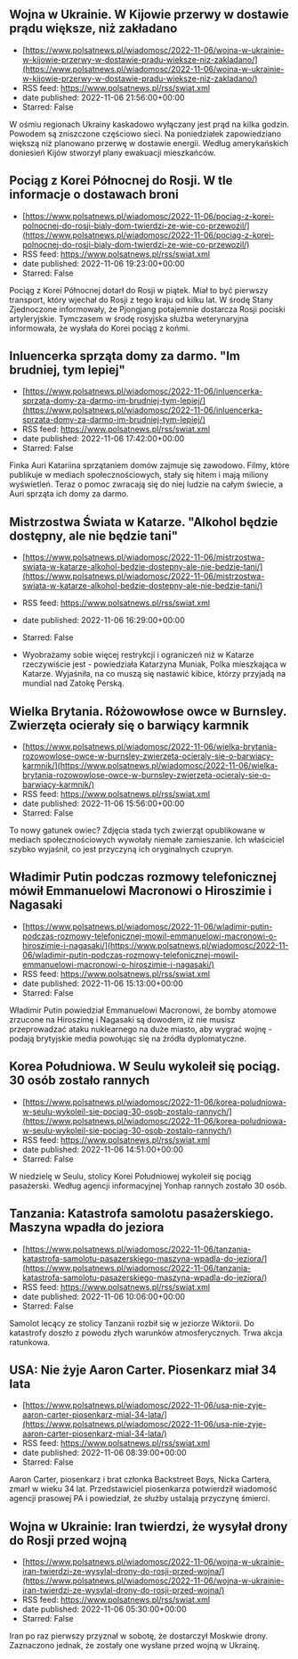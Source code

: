 ## Wojna w Ukrainie. W Kijowie przerwy w dostawie prądu większe, niż zakładano
 - [https://www.polsatnews.pl/wiadomosc/2022-11-06/wojna-w-ukrainie-w-kijowie-przerwy-w-dostawie-pradu-wieksze-niz-zakladano/](https://www.polsatnews.pl/wiadomosc/2022-11-06/wojna-w-ukrainie-w-kijowie-przerwy-w-dostawie-pradu-wieksze-niz-zakladano/)
 - RSS feed: https://www.polsatnews.pl/rss/swiat.xml
 - date published: 2022-11-06 21:56:00+00:00
 - Starred: False

W ośmiu regionach Ukrainy kaskadowo wyłączany jest prąd na kilka godzin. Powodem są zniszczone częściowo sieci. Na poniedziałek zapowiedziano większą niż planowano przerwę w dostawie energii. Według amerykańskich doniesień Kijów stworzył plany ewakuacji mieszkańców.

## Pociąg z Korei Północnej do Rosji. W tle informacje o dostawach broni
 - [https://www.polsatnews.pl/wiadomosc/2022-11-06/pociag-z-korei-polnocnej-do-rosji-bialy-dom-twierdzi-ze-wie-co-przewozil/](https://www.polsatnews.pl/wiadomosc/2022-11-06/pociag-z-korei-polnocnej-do-rosji-bialy-dom-twierdzi-ze-wie-co-przewozil/)
 - RSS feed: https://www.polsatnews.pl/rss/swiat.xml
 - date published: 2022-11-06 19:23:00+00:00
 - Starred: False

Pociąg z Korei Północnej dotarł do Rosji w piątek. Miał to być pierwszy transport, który wjechał do Rosji z tego kraju od kilku lat. W środę Stany Zjednoczone informowały, że Pjongjang potajemnie dostarcza Rosji pociski artyleryjskie. Tymczasem w środę rosyjska służba weterynaryjna informowała, że wysłała do Korei pociąg z końmi.

## Inluencerka sprząta domy za darmo. "Im brudniej, tym lepiej"
 - [https://www.polsatnews.pl/wiadomosc/2022-11-06/inluencerka-sprzata-domy-za-darmo-im-brudniej-tym-lepiej/](https://www.polsatnews.pl/wiadomosc/2022-11-06/inluencerka-sprzata-domy-za-darmo-im-brudniej-tym-lepiej/)
 - RSS feed: https://www.polsatnews.pl/rss/swiat.xml
 - date published: 2022-11-06 17:42:00+00:00
 - Starred: False

Finka Auri Katariina sprzątaniem domów zajmuje się zawodowo. Filmy, które publikuje w mediach społecznościowych, stały się hitem i mają miliony wyświetleń. Teraz o pomoc zwracają się do niej ludzie na całym świecie, a Auri sprząta ich domy za darmo.

## Mistrzostwa Świata w Katarze. "Alkohol będzie dostępny, ale nie będzie tani"
 - [https://www.polsatnews.pl/wiadomosc/2022-11-06/mistrzostwa-swiata-w-katarze-alkohol-bedzie-dostepny-ale-nie-bedzie-tani/](https://www.polsatnews.pl/wiadomosc/2022-11-06/mistrzostwa-swiata-w-katarze-alkohol-bedzie-dostepny-ale-nie-bedzie-tani/)
 - RSS feed: https://www.polsatnews.pl/rss/swiat.xml
 - date published: 2022-11-06 16:29:00+00:00
 - Starred: False

- Wyobrażamy sobie więcej restrykcji i ograniczeń niż w Katarze rzeczywiście jest - powiedziała Katarzyna Muniak, Polka mieszkająca w Katarze. Wyjaśniła, na co muszą się nastawić kibice, którzy przyjadą na mundial nad Zatokę Perską.

## Wielka Brytania. Różowowłose owce w Burnsley. Zwierzęta ocierały się o barwiący karmnik
 - [https://www.polsatnews.pl/wiadomosc/2022-11-06/wielka-brytania-rozowowlose-owce-w-burnsley-zwierzeta-ocieraly-sie-o-barwiacy-karmnik/](https://www.polsatnews.pl/wiadomosc/2022-11-06/wielka-brytania-rozowowlose-owce-w-burnsley-zwierzeta-ocieraly-sie-o-barwiacy-karmnik/)
 - RSS feed: https://www.polsatnews.pl/rss/swiat.xml
 - date published: 2022-11-06 15:56:00+00:00
 - Starred: False

To nowy gatunek owiec? Zdjęcia stada tych zwierząt opublikowane w mediach społecznościowych wywołały niemałe zamieszanie. Ich właściciel szybko wyjaśnił, co jest przyczyną ich oryginalnych czupryn.

## Władimir Putin podczas rozmowy telefonicznej mówił Emmanuelowi Macronowi o Hiroszimie i Nagasaki
 - [https://www.polsatnews.pl/wiadomosc/2022-11-06/wladimir-putin-podczas-rozmowy-telefonicznej-mowil-emmanuelowi-macronowi-o-hiroszimie-i-nagasaki/](https://www.polsatnews.pl/wiadomosc/2022-11-06/wladimir-putin-podczas-rozmowy-telefonicznej-mowil-emmanuelowi-macronowi-o-hiroszimie-i-nagasaki/)
 - RSS feed: https://www.polsatnews.pl/rss/swiat.xml
 - date published: 2022-11-06 15:13:00+00:00
 - Starred: False

Władimir Putin powiedział Emmanuelowi Macronowi, że bomby atomowe zrzucone na Hiroszimę i Nagasaki są dowodem, iż nie musisz przeprowadzać ataku nuklearnego na duże miasto, aby wygrać wojnę - podają brytyjskie media powołując się na źródła dyplomatyczne.

## Korea Południowa. W Seulu wykoleił się pociąg. 30 osób zostało rannych
 - [https://www.polsatnews.pl/wiadomosc/2022-11-06/korea-poludniowa-w-seulu-wykoleil-sie-pociag-30-osob-zostalo-rannych/](https://www.polsatnews.pl/wiadomosc/2022-11-06/korea-poludniowa-w-seulu-wykoleil-sie-pociag-30-osob-zostalo-rannych/)
 - RSS feed: https://www.polsatnews.pl/rss/swiat.xml
 - date published: 2022-11-06 14:51:00+00:00
 - Starred: False

W niedzielę w Seulu, stolicy Korei Południowej wykoleił się pociąg pasażerski. Według agencji informacyjnej Yonhap rannych zostało 30 osób.

## Tanzania: Katastrofa samolotu pasażerskiego. Maszyna wpadła do jeziora
 - [https://www.polsatnews.pl/wiadomosc/2022-11-06/tanzania-katastrofa-samolotu-pasazerskiego-maszyna-wpadla-do-jeziora/](https://www.polsatnews.pl/wiadomosc/2022-11-06/tanzania-katastrofa-samolotu-pasazerskiego-maszyna-wpadla-do-jeziora/)
 - RSS feed: https://www.polsatnews.pl/rss/swiat.xml
 - date published: 2022-11-06 10:06:00+00:00
 - Starred: False

Samolot lecący ze stolicy Tanzanii rozbił się w jeziorze Wiktorii. Do katastrofy doszło z powodu złych warunków atmosferycznych. Trwa akcja ratunkowa.

## USA: Nie żyje Aaron Carter. Piosenkarz miał 34 lata
 - [https://www.polsatnews.pl/wiadomosc/2022-11-06/usa-nie-zyje-aaron-carter-piosenkarz-mial-34-lata/](https://www.polsatnews.pl/wiadomosc/2022-11-06/usa-nie-zyje-aaron-carter-piosenkarz-mial-34-lata/)
 - RSS feed: https://www.polsatnews.pl/rss/swiat.xml
 - date published: 2022-11-06 08:39:00+00:00
 - Starred: False

Aaron Carter, piosenkarz i brat członka Backstreet Boys, Nicka Cartera, zmarł w wieku 34 lat. Przedstawiciel piosenkarza potwierdził wiadomość agencji prasowej PA i powiedział, że służby ustalają przyczynę śmierci.

## Wojna w Ukrainie: Iran twierdzi, że wysyłał drony do Rosji przed wojną
 - [https://www.polsatnews.pl/wiadomosc/2022-11-06/wojna-w-ukrainie-iran-twierdzi-ze-wysylal-drony-do-rosji-przed-wojna/](https://www.polsatnews.pl/wiadomosc/2022-11-06/wojna-w-ukrainie-iran-twierdzi-ze-wysylal-drony-do-rosji-przed-wojna/)
 - RSS feed: https://www.polsatnews.pl/rss/swiat.xml
 - date published: 2022-11-06 05:30:00+00:00
 - Starred: False

Iran po raz pierwszy przyznał w sobotę, że dostarczył Moskwie drony. Zaznaczono jednak, że zostały one wysłane przed wojną w Ukrainę.
